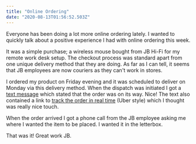 ```yaml
---
title: "Online Ordering"
date: "2020-08-13T01:56:52.503Z"
---
```


Everyone has been doing a lot more online ordering lately. I wanted to quickly talk about a positive experience I had with online ordering this week. 

It was a simple purchase; a wireless mouse bought from JB Hi-Fi for my remote work desk setup. The checkout process was standard apart from one unique delivery method that they are doing. As far as I can tell, it seems that JB employees are now couriers as they can't work in stores.  

I ordered my product on Friday evening and it was scheduled to deliver on Monday via this delivery method. When the dispatch was initiated I got a [text message](https://harrisons-shared-images.s3-ap-southeast-2.amazonaws.com/b1be867a-7e48-4cc2-be27-785ee64c4aaa) which stated that the order was on its way. Nice! The text also contained a link to [track the order in real time](https://harrisons-shared-images.s3-ap-southeast-2.amazonaws.com/b1be867a-7e48-4cc2-be27-785ee64c4aaa) (Uber style) which I thought was really nice touch. 

When the order arrived I got a phone call from the JB employee asking me where I wanted the item to be placed. I wanted it in the letterbox.

That was it! Great work JB.